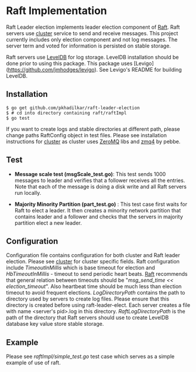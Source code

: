 Raft Implementation
=====================

Raft Leader election implements leader election component of [Raft](https://ramcloud.stanford.edu/wiki/download/attachments/11370504/raft.pdf). Raft servers use [cluster](http://github.com/pkhadilkar/cluster) service to send and receive messages. This project currently includes only election component and not log messages. The server term and voted for information is persisted on stable storage. 

Raft servers use [LevelDB](https://code.google.com/p/leveldb/) for log storage. LevelDB installation should be done prior to using this package. This package uses [Levigo] (https://github.com/jmhodges/levigo). See Levigo's README for building LevelDB.

Installation
-------------
```
$ go get github.com/pkhadilkar/raft-leader-election
$ # cd into directory containing raft/raftImpl
$ go test
```
If you want to create logs and stable directories at different path, please change paths RaftConfig object in test files.
Please see installation instructions for [cluster](http://github.com/pkhadilkar/cluster) as cluster uses [ZeroMQ](http://zeromq.org/) libs and [zmq4](https://github.com/pebbe/zmq4) by pebbe.

Test
----

+ **Message scale test (msgScale_test.go)**:
This test sends 1000 messages to leader and verifies that a follower receives all the entries. Note that each of the message is doing a disk write and all Raft servers run locally.

+ **Majority Minority Partition (part_test.go)** : This test case first waits for Raft to elect a leader. It then creates a minority network partition that contains leader and a follower and checks that the servers in majority partition elect a new leader.



Configuration
----------------
Configuration file contains configuration for both cluster and Raft leader election. Please see [cluster](http://github.com/pkhadilkar/cluster) for cluster specific fields. Raft configuration include *TimeoutInMillis* which is base timeout for election and *HbTimeoutInMillis* - timeout to send periodic heart beats. [Raft](https://ramcloud.stanford.edu/wiki/download/attachments/11370504/raft.pdf) recommends that general relation between timeouts should be "*msg_send_time <<  election_timeout*". Also heartbeat time should be much less than election timeout to avoid frequent elections. *LogDirectoryPath* contains the path to directory used by servers to create log files. Please ensure that this directory is created before using raft-leader-elect. Each server creates a file with name <server's pid>.log in this directory. *RaftLogDirectoryPath* is the path of the directory that Raft servers should use to create LevelDB database key value store stable storage.

Example
--------------
Please see *raftImpl/simple_test.go* test case which serves as a simple example of use of raft.